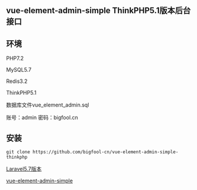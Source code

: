 ## vue-element-admin-simple ThinkPHP5.1版本后台接口

## 环境
PHP7.2

MySQL5.7

Redis3.2

ThinkPHP5.1

数据库文件vue_element_admin.sql

账号：admin   密码：bigfool.cn

## 安装
```shell
git clone https://github.com/bigfool-cn/vue-element-admin-simple-thinkphp
```

[Laravel5.7版本](https://github.com/bigfool-cn/vue-element-admin-simple-laravel)

[vue-element-admin-simple](https://github.com/bigfool-cn/vue-element-admin-simple)
